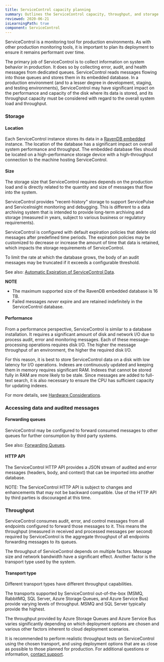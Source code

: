 ```yaml
---
title: ServiceControl capacity planning
summary: Outlines the ServiceControl capacity, throughput, and storage considerations for planning and supporting production environments
reviewed: 2020-06-21
isLearningPath: true
component: ServiceControl
---
```


ServiceControl is a monitoring tool for production environments. As with other production monitoring tools, it is important to plan its deployment to ensure it remains performant over time.

The primary job of ServiceControl is to collect information on system behavior in production. It does so by collecting error, audit, and health messages from dedicated queues. ServiceControl reads messages flowing into those queues and stores them in its embedded database. In a production environment (and to a lesser degree in development, staging, and testing environments), ServiceControl may have significant impact on the performance and capacity of the disk where its data is stored, and its throughput capacity must be considered with regard to the overall system load and throughput.


### Storage


#### Location

Each ServiceControl instance stores its data in a [RavenDB embedded](https://ravendb.net/docs/search/3.0/csharp?searchTerm=RavenDB%20embedded) instance. The location of the database has a significant impact on overall system performance and throughput. The embedded database files should be located on a high-performance storage device with a high-throughput connection to the machine hosting ServiceControl.


#### Size

The storage size that ServiceControl requires depends on the production load and is directly related to the quantity and size of messages that flow into the system.

ServiceControl provides "recent-history" storage to support ServicePulse and ServiceInsight monitoring and debugging. This is different to a data archiving system that is intended to provide long-term archiving and storage (measured in years, subject to various business or regulatory requirements).

ServiceControl is configured with default expiration policies that delete old messages after predefined time periods. The expiration policies may be customized to decrease or increase the amount of time that data is retained, which impacts the storage requirements of ServiceControl.

To limit the rate at which the database grows, the body of an audit messages may be truncated if it exceeds a configurable threshold.

See also: [Automatic Expiration of ServiceControl Data](how-purge-expired-data.md).

**NOTE**

 * The maximum supported size of the RavenDB embedded database is 16 TB.
 * Failed messages *never* expire and are retained indefinitely in the ServiceControl database.


#### Performance

From a performance perspective, ServiceControl is similar to a database installation. It requires a significant amount of disk and network I/O due to process audit, error and monitoring messages. Each of these message-processing operations requires disk I/O. The higher the message throughput of an environment, the higher the required disk I/O.

For this reason, it is best to store ServiceControl data on a disk with low latency for I/O operations. Indexes are continuously updated and keeping them in memory requires significant RAM. Indexes that cannot be stored fully in RAM are more likely to be stale. Since messages are added to full-text search, it is also necessary to ensure the CPU has sufficient capacity for updating indexes.

For more details, see [Hardware Considerations](servicecontrol-instances/hardware.md).


### Accessing data and audited messages


#### Forwarding queues

ServiceControl may be configured to forward consumed messages to other queues for further consumption by third party systems.

See also: [Forwarding Queues](errorlog-auditlog-behavior.md).


#### HTTP API

The ServiceControl HTTP API provides a JSON stream of audited and error messages (headers, body, and context) that can be imported into another database.

NOTE: The ServiceControl HTTP API is subject to changes and enhancements that may not be backward compatible. Use of the HTTP API by third parties is discouraged at this time.


### Throughput

ServiceControl consumes audit, error, and control messages from all endpoints configured to forward those messages to it. This means the throughput (measured in received and processed messages per second) required by ServiceControl is the aggregate throughput of all endpoints forwarding messages to its queues.

The throughput of ServiceControl depends on multiple factors. Message size and network bandwidth have a significant effect. Another factor is the transport type used by the system.


#### Transport type

Different transport types have different throughput capabilities.

The transports supported by ServiceControl out-of-the-box (MSMQ, RabbitMQ, SQL Server, Azure Storage Queues, and Azure Service Bus) provide varying levels of throughput. MSMQ and SQL Server typically provide the highest.

The throughput provided by Azure Storage Queues and Azure Service Bus varies significantly depending on which deployment options are chosen and various other factors inherent to cloud deployment scenarios.

It is recommended to perform realistic throughput tests on ServiceControl using the chosen transport, and using deployment options that are as close as possible to those planned for production. For additional questions or information, [contact support](https://particular.net/contactus).
